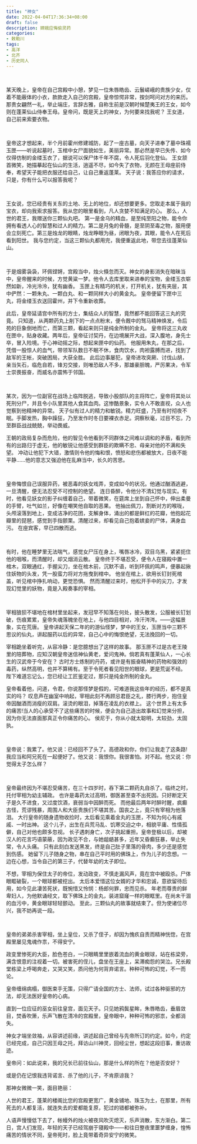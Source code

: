 ```yaml
---
title: "神女"
date: 2022-04-04T17:36:34+08:00
draft: false
description: 嫦娥应悔偷灵药
categories: 
- 敕勒川
tags:
- 高洋
- 北齐
- 历史同人
---
```






&nbsp;

某天晚上，皇帝在自己宫殿中小憩，梦见一位朱唇皓齿、云鬟嵯峨的贵族少女，仅着不能蔽体的小衣，款款走入自己的宫殿，皇帝惊愕非常，按剑呵问对方的来历。
那贵女翩然一礼，举止端庄，言辞古雅，自称生前是汉朝时候楚夷王的王女，如今则在蓬莱仙山侍奉王母。皇帝问，既是天上的神女，为何要来找我呢？
王女道，自己前来索要衣物。

&nbsp;

皇帝这才想起来，半个月前霍州修建城防，起了一座古墓，向天子进奉了墓中珠襦玉匣——听说起墓时，玉棺中女尸面貌如生，美丽异常。那必然是早已失传、如今仅得仿制的金缕玉衣了，据说可以保尸体千年不腐，令人死后羽化登仙。
王女颔首微笑，她描摹起在仙山的生活，逍遥不尽，如今失了衣物，无颜在王母座前侍奉，希望天子能把衣服还给自己，让自己重返蓬莱。
天子说：我答应你的请求，只是，你有什么可以报答我呢？

&nbsp;

王女说，您已经贵有关东的土地、无上的地位，却还想要更多。您取走本属于我的宝衣，却向我索求报答。我从您的眼里看到，凡人贪婪不知满足的心。
那么，人世的君王，我赠送你三颗仙丸吧。
第一是金乌的精血，是至纯至阳之物，能令你拥有看透人心的智慧和过人的精力。第二是月兔的骨髓，是至阴至毒之物，服用便会立刻死亡。第三是烛龙的眼睛，烛龙睁眼为昼，闭眼为夜，其眼，能令人在死后看到阳世。
我与您约定，当这三颗仙丸都用完，我便重返此地，带您去往蓬莱仙山。

&nbsp;


于是烟雾袅袅，环佩铿锵，宫殿当中，烛火倏忽而灭。神女的身影消失在暗昧当中，皇帝醒来的时候，方觉黄粱一梦。他令人去库里取来进奉的宝物，金缕玉衣崭然如新，冷光泠泠，犹有幽香。
玉匣上有精巧的机关，打开机关，犹有夹层，其中俨然：一颗朱丸、一颗白丸、和一颗同样大小的黄金丸。
皇帝便留下匣中三丸，将金缕玉衣送回霍州，并下令重新收葬。

此后，皇帝延请宫中所有的方士，集结众人的智慧，竟然都不能回答这三丸的究竟。
只知道，从两颗药丸上削下的一点点粉末，便令厩中的驽马精神焕发，令后苑的巨象倒地而亡，而第三颗，看起来则只是纯金所制的金丸。
皇帝将这三丸收在匣中，贴身收藏。两年后，皇帝征讨契丹，在边境展开大战，深入腹地，身先士卒，冒入险境。于心神动摇之际，想起来匣中的仙药。
他服用朱丸，在那之后，凭借一股惊人的血气，带领军队数日不眠不休，食肉饮水，肉袒露膊而进，找到了敌军的王帐，突破困局，大获全胜。
此后边事屡犯，皇帝进攻突厥、讨伐山胡，亲当矢石，临危自若，锋刃交接，则唯恐敌人不多，那雄豪胆魄，严厉果决，令军士崇畏振奋，而威名亦震怖于邻国。

&nbsp;

某次，因为一位副官在战场上临阵脱逃，导致小股部队的主将阵亡，皇帝将其处以死刑分尸，并且令小队里其他人食其血肉。这惨酷景象，实令人不敢直视，众人也觉察到他精神的异常。
天子似有过人的精力和敏锐。精力旺盛，乃至有时彻夜不眠。手脚发热，胸中躁狂，乃至发作时冬日要裸衣赤足。洞察秋毫，过目不忘，乃至群臣战战兢兢，举动畏威。

王朝的政局复杂而危险，他的智见令他看到不同群体之间难以调和的矛盾，看到所有的出路归于虚无，他的敏锐让他感受到群臣的欺瞒不忠、母亲对他的不满和失望。
冲动让他犯下大错，激情则令他的悔和恨，愤怒和悲伤都被放大，日夜不能平静……他的意志又强迫他在乱麻当中，长久的苦思。

&nbsp;

皇帝悔恨自己误服异药，被恶毒的妖女戏弄，变成如今的状况。他通过酗酒逃避，一旦清醒，便无法忍受不可控制的绝望。
连日昏醉，令他分不清幻觉与现实。有时，他看见妖女的影子纠缠着自己，带着微笑，在筵席上坐到自己怀中，伸出柔曼的手臂，吐气如兰，好像在嘲笑他自取的恶果。
他抽出佩刀，割断对方的喉咙，头颅滚落到地上，变成洁净的花团，支解身体，涌出的都是鲜红的花瓣，他抱起花瓣里的琵琶，感觉到手指颤栗。清醒过来，却看见自己抱着嫔妾的尸体，满身血污。
在座宾客，早已四散而逃。

&nbsp;

有时，他在睡梦里无法喘气，感觉女尸压在身上，嘴唇冰冷，双目乌黑，紧紧扼住他的咽喉，而清醒时，却又烟消云散。
皇帝终于不堪忍受，便令人在寝殿中置一棺木，双眼通红，手握尖刀，坐在棺木前，沉默不语，听到环佩的鸣声，便暴起揪住妖物的头发，凭一股蛮力将对方拖曳到棺中。
他坐在棺上，欲用长钉封死棺盖，听见棺中挣扎响动，更觉恐惧。
然而清醒过来时，他松开手中的尖刀，才发现幻觉里的妖物，竟是入殿奏事的宰相。

&nbsp;


宰相狼狈不堪地在棺材里坐起来，发冠早不知落在何处，披头散发，公服被长钉划破，伤痕累累，皇帝失魂落魄坐在地上，与他四目相对，冷汗涔涔。——这幅景象，实在荒唐。
皇帝讲起天保二年的的游仙怪梦，梦中的王女，玉匣当中三颗不思议的仙丸，讲起服药以后的异常，自己心中的悔恨绝望，无法挽回的一切。

宰相跪坐着听完，从容冷静：是您臆想出了这样的故事。
那玉匣不过是古老王陵里的陪葬物，应知汉朝皇帝迷信神仙黄老，爱问鬼神。倘若真有蓬莱仙人，一心长生的汉武帝于今安在？
古时方士炼制的丹药，或许是有振奋精神的药物和强效的毒药，纵然高明，也并不算稀有。至于令死者看见阳世的眼球，更是荒诞不经。
陛下难道忘记么，您已经让工匠鉴定过，那只是纯金所制的金丸。

皇帝看着他，问道，令君，你说那怪梦是假的，可难道我这些年的经历，都不是真实的吗？
叹息声在幽室中响起，宰相此刻不再顾忌君臣之礼，膝行两步，抱住皇帝因酗酒而消瘦的双肩。滚烫的眼泪，掉落在凌乱的衣襟上。
这个世界上有太多的痛苦!当人的心承受不了这些痛苦的时候，便会为自己造出故事和幻觉来分担，因为你无法直面那真正令你痛苦的心。
侯尼于，你从小就太聪明，太较劲，太固执。

&nbsp;

皇帝说：我累了。他又说：已经回不了头了。高德政和你，你们让我走了这条路!我应当和阿兄死在一起便好了。他又说：我恨你。我很害怕。对不起。他又说：你觉得太子怎么样？

&nbsp;

皇帝最终因为不堪忍受痛苦，在三十四岁时，吞下第二颗药丸自杀了。临终之时，托付宰相为幼主辅政。
也许是毒药太过高明，御医甚至查不出死因。只好断定天子是久不进食，又过度饮酒，衰弱当中因醉而死。
而他最后两年时醉时醒，疯癫古怪，荒谬残暴，周围人和大臣贵族们不堪其苦。国丧之上，竟只有宰相为他落泪。
大行皇帝的随身遗物收捡时，太后看见乘着金丸的玉匣，不知为何心有戚戚、一时出神。
这个儿子，出生在兵荒马乱、饥寒交迫之中，相貌平庸、性情孤僻，自己对他也颇多忽视。
长子遇刺身亡，次子挑起重担。皇帝登极以后，却被汉人的花言巧语蒙蔽，因为政见不合，与她龃龉甚多，近年又昏癫狂暴，举止失常，令人头痛。
只有此刻白发送黑发，终是自己肚子里落的骨肉，多少还是感觉到伤感。
她留下儿子随身之物，串在自己平时用的佛珠上，作为儿子的念想。一边在心想，当令自己的第三子，代替年幼的太子即位。

不想，宰相为保住太子的帝位，发动政变，不慎走漏风声，竟在宫中被殴杀。尸体眼眶破裂，一个眼球都被挖出。
太后本爱惜这位女婿的才华和忠诚，意欲留待后用，如今见此凄苦死状，既惋惜又怜悯：杨郎何罪，忠而见杀。
年老而尊贵的鲜卑妇人，为他默诵经文，取下佛珠上的金丸，装进窟窿一样的眼眶里。在尚未干涸的血污中，黄金眼球轻轻颤动。
至此，三颗仙丸的故事就结束了。但为使诸位尽兴，我不妨再说一段。

&nbsp;

皇帝的弟弟杀害宰相，坐上皇位，又杀了侄子，却因为愧疚自责而精神恍惚，在宫殿里屡见鬼魂作祟，不得安宁。

政变里惨死的大臣，脸色苍白，一只眼睛里里嵌着流血的黄金眼球，站在栋梁旁，满含恨意的注视着一切。被害死的侄儿，盘坐在王座上，呆滞痴怨的哭泣。兄长殿堂栋梁上呼喝奔走，又哭又笑，质问他为何背弃诺言。种种可怖的幻觉，不一而论。

皇帝缠绵病榻，御医束手无策，只得广请全国的方士、法师，试过各种驱邪的方法，却无法医好皇帝的心病。

直到一位应征的巫女前往皇宫，面见天子。只见她鸦鬓星眸，朱唇皓齿，垂眉敛目，焚香吹箫，乐声飞散在清冷的宫殿里，皇帝眼中，种种可怖的邪祟，全都消失。

神女才端坐敛袖，从容讲述前缘，讲述起自己曾经与先帝所订的约定。如今，约定已经完成，自己只因王母之托，拜访山川神灵，回经尘世，想起这段旧事，重访故迹。

皇帝问：如此说来，我的兄长已前往仙山，那是什么样的所在？他是否安好？

或是仍在记恨我违背诺言、杀了他的儿子，不肯原谅我？

那神女微微一笑，面目艳丽：

人世的君王，蓬莱的楼阁比您的宫殿更宽广，黄金铺地、珠玉为土，在那里，所有死去的人都复活，就连失去的爱都能复原，犯过的错都被弥补。

人语声慢慢低下去了，帐幔外的烛火被夜风吹灭熄灭，乐声消散，东方渐白。第二日，宫人们发现，年轻的天子已经驾崩于寝殿中——和往日整夜里噩梦缠身，惶怖痛苦的情状不同，皇帝死时，脸上竟带着奇异安宁的微笑。
